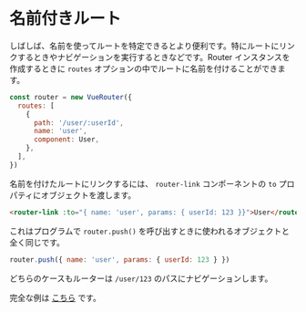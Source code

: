 # 名前付きルート

しばしば、名前を使ってルートを特定できるとより便利です。特にルートにリンクするときやナビゲーションを実行するときなどです。Router インスタンスを作成するときに `routes` オプションの中でルートに名前を付けることができます。

```js
const router = new VueRouter({
  routes: [
    {
      path: '/user/:userId',
      name: 'user',
      component: User,
    },
  ],
})
```

名前を付けたルートにリンクするには、 `router-link` コンポーネントの `to` プロパティにオブジェクトを渡します。

```html
<router-link :to="{ name: 'user', params: { userId: 123 }}">User</router-link>
```

これはプログラムで `router.push()` を呼び出すときに使われるオブジェクトと全く同じです。

```js
router.push({ name: 'user', params: { userId: 123 } })
```

どちらのケースもルーターは `/user/123` のパスにナビゲーションします。

完全な例は [こちら](https://github.com/zachhaber/vue-router-state/blob/dev/examples/named-routes/app.js) です。
